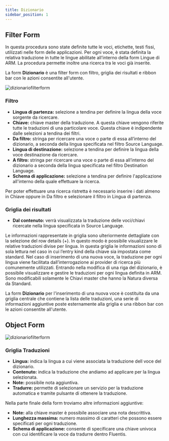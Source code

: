 ```yaml
---
title: Dizionario
sidebar_position: 1
---
```

## Filter Form
In questa procedura sono state definite tutte le voci, etichette, testi fissi, utilizzati nelle form delle applicazioni. Per ogni voce, è stata definita la relativa traduzione in tutte le lingue abilitate all’interno della form Lingue di ARM. La procedura permette inoltre una ricerca tra le voci già inserite.

La form **Dizionario** è una filter form con filtro, griglia dei risultati e ribbon bar con le azioni consentite all'utente.

![dizionariofilterform](/img/home/dizionario/dictionary.png)

### Filtro
* **Lingua di partenza:** selezione a tendina per definire la lingua della voce sorgente da ricercare.
* **Chiave:** chiave master della traduzione. A questa chiave vengono riferite tutte le traduzioni di una particolare voce. Questa chiave è indipendente dalle selezioni a tendina dei filtri.
* **Da filtro:** stringa per ricercare una voce o parte di essa all’interno del dizionario, a seconda della lingua specificata nel filtro Source Language.
* **Lingua di destinazione:** selezione a tendina per definire la lingua della voce destinazione da ricercare.
* **A filtro:** stringa per ricercare una voce o parte di essa all’interno del dizionario a seconda della lingua specificata nel filtro Destination Language.
* **Schema di applicazione:** selezione a tendina per definire l'applicazione all'interno della quale effettuare la ricerca.

Per poter effettuare una ricerca ristretta è necessario inserire i dati almeno in Chiave oppure in Da filtro e selezionare il filtro in Lingua di partenza.

### Griglia dei risultati
* **Dal contenuto:** verrà visualizzata la traduzione delle voci/chiavi ricercate nella lingua specificata in Source Language.

Le informazioni rappresentate in griglia sono ulteriormente dettagliate con la selezione del row details (+). In questo modo è possibile visualizzare le relative traduzioni divise per lingua. In questa griglia le informazioni sono di sola lettura nel caso in cui l’entry kind della chiave sia impostata come standard.
Nel caso di inserimento di una nuova voce, la traduzione per ogni lingua viene facilitata dall’interrogazione ai provider di ricerca più comunemente utilizzati.
Entrando nella modifica di una riga del dizionario, è possibile visualizzare e gestire le traduzioni per ogni lingua definita in ARM. Sono modificabili solamente le Chiavi master che hanno la Natura diversa da Standard.

La form **Dizionario** per l'inserimento di una nuova voce è costituita da una griglia centrale che contiene la lista delle traduzioni, una serie di informazioni aggiuntive poste esternamente alla griglia e una ribbon bar con le azioni consentite all'utente.

## Object Form
![dizionariofilterform](/img/home/dizionario/dictionaryedit.png)
### Griglia Traduzioni
* **Lingua:** indica la lingua a cui viene associata la traduzione dell voce del dizionario.
* **Contenuto:** indica la traduzione che andiamo ad applicare per la lingua selezionata.
* **Note:** possibile nota aggiuntiva.
* **Tradurre:** permette di selezionare un servizio per la traduzione automatica e tramite pulsante di ottenere la traduzione.

Nella parte finale della form troviamo altre informazioni aggiuntive:
* **Note:** alla chiave master è possibile associare una nota descrittiva.
* **Lunghezza massima:** numero massimo di caratteri che possono essere specificati per ogni traduzione.
* **Schema di applicazione:** consente di specificare una chiave univoca con cui identificare la voce da tradurre dentro Fluentis.
